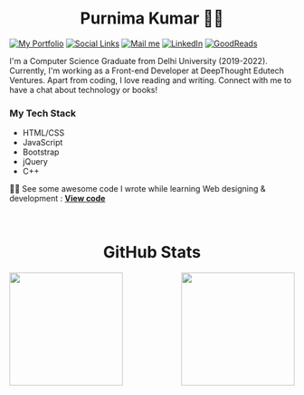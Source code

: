 <h1 align="center">Purnima Kumar 👩‍💻</h1>

[![My Portfolio](https://img.shields.io/badge/-My%20Portfolio-222222?style=flat-square&color=purple&&link=https://purnimakumarr.github.io)](https://purnimakumarr.github.io)
[![Social Links](https://img.shields.io/badge/-Social%20Links-222222?style=flat-square&logo=linktree&color=darkgreen&&link=https://linktr.ee/purnimakumar)](https://linktr.ee/purnimakumar)
[![Mail me](https://img.shields.io/badge/-CodePen%20-222222?style=flat-square&logo=codepen&color=black&&link=https://codepen.io/purnimakumar)](https://codepen.io/purnimakumar)
[![LinkedIn](https://img.shields.io/badge/-LinkedIn-222222?style=flat-square&color=blue&logo=linkedin&&link=https://www.linkedin.com/in/purnima-kumar-b024aa21b)](https://www.linkedin.com/in/purnima-kumar-b024aa21b)
[![GoodReads](https://img.shields.io/badge/-GoodReads-222222?style=flat-square&logo=goodreads&color=brown&&link=https://www.goodreads.com/user/show/111237956-purnima-kumar)](https://www.goodreads.com/user/show/111237956-purnima-kumar)

I'm a Computer Science Graduate from Delhi University (2019-2022). Currently, I'm working as a Front-end Developer at DeepThought Edutech Ventures. Apart from coding, I love reading and writing. Connect with me to have a chat about technology or books!

### My Tech Stack

- HTML/CSS
- JavaScript
- Bootstrap
- jQuery
- C++

👩‍💻 See some awesome code I wrote while learning Web designing & development : [**View code**](https://github.com/purnimakumarr/html-css-course)

<br />

<h1 align="center"> GitHub Stats</h1>

<div style="display: flex; gap: 24px; justify-content: space-between">
  <img style="height: 200px" class="img" src="https://github-readme-stats.vercel.app/api?username=purnimakumarr&theme=swift&card_width=350em&show_icons=true&count_private=true&include_all_commits=true" />
  <img style="height: 200px" class="img" src="https://github-readme-stats.vercel.app/api/top-langs/?username=purnimakumarr&langs_count=8&hide=jupyter%20%notebook&layout=compact&theme=swift&card_width=380em" />
</div>
